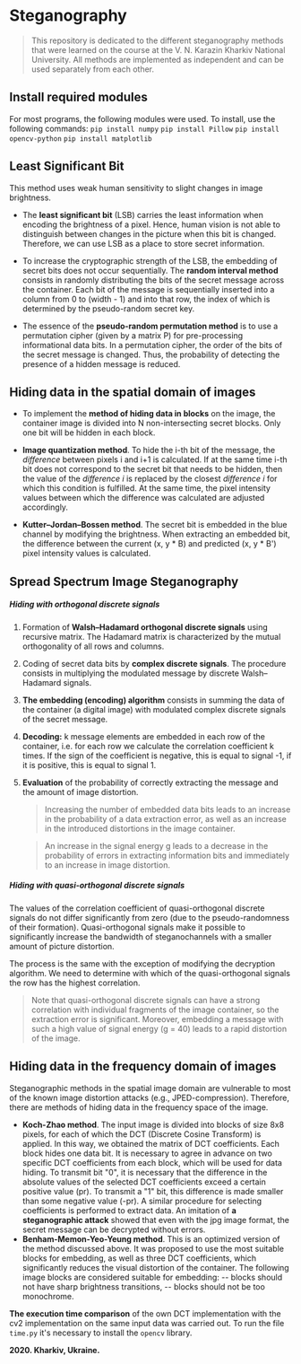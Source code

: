 # Steganography

> This repository is dedicated to the different steganography methods that were learned on the course at the V. N. Karazin Kharkiv National University. All methods are implemented as independent and can be used separately from each other.

## Install required modules
For most programs, the following modules were used. To install, use the following commands:
```pip install numpy```
```pip install Pillow```
```pip install opencv-python```
```pip install matplotlib```


## Least Significant Bit

This method uses weak human sensitivity to slight changes in image brightness.

- The **least significant bit** (LSB) carries the least information when encoding the brightness of a pixel. Hence, human vision is not able to distinguish between changes in the picture when this bit is changed. Therefore, we can use LSB as a place to store secret information.

- To increase the cryptographic strength of the LSB, the embedding of secret bits does not occur sequentially. The **random interval method** consists in randomly distributing the bits of the secret message across the container. Each bit of the message is sequentially inserted into a column from 0 to (width - 1) and into that row, the index of which is determined by the pseudo-random secret key.

- The essence of the **pseudo-random permutation method** is to use a permutation cipher (given by a matrix P) for pre-processing informational data bits. In a permutation cipher, the order of the bits of the secret message is changed. Thus, the probability of detecting the presence of a hidden message is reduced. 

## Hiding data in the spatial domain of images

- To implement the **method of hiding data in blocks** on the image, the container image is divided into N non-intersecting secret blocks. Only one bit will be hidden in each block.

- **Image quantization method**. To hide the i-th bit of the message, the *difference* between pixels i and i+1 is calculated. If at the same time i-th bit does not correspond to the secret bit that needs to be hidden, then the value of the *difference i* is replaced by the closest *difference i* for which this condition is fulfilled. At the same time, the pixel intensity values between which the difference was calculated are adjusted accordingly.

- **Kutter–Jordan–Bossen method**. The secret bit is embedded in the blue channel by modifying the brightness. When extracting an embedded bit, the difference between the current (x, y * B) and predicted (x, y * B') pixel intensity values is calculated.

## Spread Spectrum Image Steganography
 
##### Hiding with orthogonal discrete signals
 
1. Formation of **Walsh–Hadamard orthogonal discrete signals** using recursive matrix. The Hadamard matrix is characterized by the mutual orthogonality of all rows and columns.
2. Coding of secret data bits by **complex discrete signals**. The procedure consists in multiplying the modulated message by discrete Walsh–Hadamard signals.
3. **The embedding (encoding) algorithm** consists in summing the data of the container (a digital image) with modulated complex discrete signals of the secret message.
4. **Decoding:** k message elements are embedded in each row of the container, i.e. for each row we calculate the correlation coefficient k times. If the sign of the coefficient is negative, this is equal to signal -1, if it is positive, this is equal to signal 1.
5. **Evaluation** of the probability of correctly extracting the message and the amount of image distortion. 

    > Increasing the number of embedded data bits leads to an increase in the probability of a data extraction error, as well as an increase in the introduced distortions in the image container. 

    > An increase in the signal energy g leads to a decrease in the probability of errors in extracting information bits and immediately to an increase in image distortion.
 
##### Hiding with quasi-orthogonal discrete signals  

The values of the correlation coefficient of quasi-orthogonal discrete signals do not differ significantly from zero (due to the pseudo-randomness of their formation).  Quasi-orthogonal signals make it possible to significantly increase the bandwidth of steganochannels with a smaller amount of picture distortion.

The process is the same with the exception of modifying the decryption algorithm. We need to determine with which of the quasi-orthogonal signals the row has the highest correlation. 

> Note that quasi-orthogonal discrete signals can have a strong correlation with individual fragments of the image container, so the extraction error is significant. Moreover, embedding a message with such a high value of signal energy (g = 40) leads to a rapid distortion of the image.

##  Hiding data in the frequency domain of images
Steganographic methods in the spatial image domain are vulnerable to most of the known image distortion attacks (e.g., JPED-compression). Therefore, there are methods of hiding data in the frequency space of the image.
- **Koch-Zhao method**. The input image is divided into blocks of size 8x8 pixels, for each of which the DCT (Discrete Cosine Transform) is applied. In this way, we obtained the matrix of DCT coefficients. Each block hides one data bit. It is necessary to agree in advance on two specific DCT coefficients from each block, which will be used for data hiding. To transmit bit "0", it is necessary that the difference in the absolute values of the selected DCT coefficients exceed a certain positive value (pr). To transmit a "1" bit, this difference is made smaller than some negative value (-pr). A similar procedure for selecting coefficients is performed to extract data.
An imitation of **a steganographic attack** showed that even with the jpg image format, the secret message can be decrypted without errors.
- **Benham-Memon-Yeo-Yeung method**. This is an optimized version of the method discussed above. It was proposed to use the most suitable blocks for embedding, as well as three DCT coefficients, which significantly reduces the visual distortion of the container. The following image blocks are considered suitable for embedding:
-- blocks should not have sharp brightness transitions,
-- blocks should not be too monochrome.

**The execution time comparison** of the own DCT implementation with the cv2 implementation on the same input data was carried out. To run the file ```time.py``` it's necessary to install the ```opencv``` library.

**2020. Kharkiv, Ukraine.**

